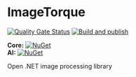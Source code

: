 # ImageTorque

[![Quality Gate Status](https://sonarcloud.io/api/project_badges/measure?project=Source-Alchemists_ImageTorque&metric=alert_status)](https://sonarcloud.io/summary/new_code?id=Source-Alchemists_ImageTorque) [![Build and publish](https://github.com/Source-Alchemists/ImageTorque/actions/workflows/build-and-publish.yml/badge.svg)](https://github.com/Source-Alchemists/ImageTorque/actions)

**Core:** [![NuGet](https://img.shields.io/nuget/v/ImageTorque.svg)](https://www.nuget.org/packages/ImageTorque/) \
**AI:** [![NuGet](https://img.shields.io/nuget/v/ImageTorque.AI.svg)](https://www.nuget.org/packages/ImageTorque.AI/)

Open .NET image processing library
